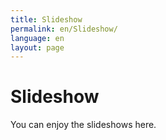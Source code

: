 ```yaml
---
title: Slideshow
permalink: en/Slideshow/
language: en
layout: page
---
```

# Slideshow
You can enjoy the slideshows here.
